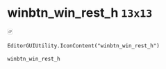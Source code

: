 # winbtn_win_rest_h `13x13`
<img src="/img/winbtn_win_rest_h.png" width=13 height=13>

``` CSharp
EditorGUIUtility.IconContent("winbtn_win_rest_h")
```
```
winbtn_win_rest_h
```
